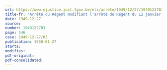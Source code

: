 ```yaml
---
url: https://www.ejustice.just.fgov.be/eli/arrete/1949/12/27/1949122703/justel
title-fr: "Arrêté du Régent modifiant l'arrêté du Régent du 12 janvier 1948 relatif à la fixation des coefficients d'indemnisation intégrale en matière de dommages de guerre aux bateaux (arrêté n° 3)"
date: 1949-12-27
source:
number: 1949122703
page: 546
case: 1949-12-27/03
publication: 1950-01-27
starts:
modifies:
pdf-original:
pdf-consolidated:
---
```


